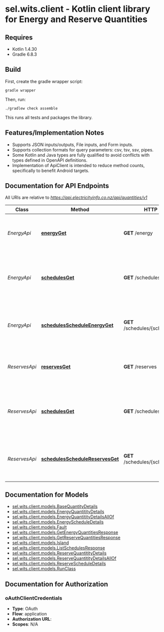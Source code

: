 # sel.wits.client - Kotlin client library for Energy and Reserve Quantities

## Requires

* Kotlin 1.4.30
* Gradle 6.8.3

## Build

First, create the gradle wrapper script:

```
gradle wrapper
```

Then, run:

```
./gradlew check assemble
```

This runs all tests and packages the library.

## Features/Implementation Notes

* Supports JSON inputs/outputs, File inputs, and Form inputs.
* Supports collection formats for query parameters: csv, tsv, ssv, pipes.
* Some Kotlin and Java types are fully qualified to avoid conflicts with types defined in OpenAPI definitions.
* Implementation of ApiClient is intended to reduce method counts, specifically to benefit Android targets.

<a name="documentation-for-api-endpoints"></a>
## Documentation for API Endpoints

All URIs are relative to *https://api.electricityinfo.co.nz/api/quantities/v1*

Class | Method | HTTP request | Description
------------ | ------------- | ------------- | -------------
*EnergyApi* | [**energyGet**](docs/EnergyApi.md#energyget) | **GET** /energy | Retrieve a list of energy quantities across schedules
*EnergyApi* | [**schedulesGet**](docs/EnergyApi.md#schedulesget) | **GET** /schedules | Retrieve a list of schedules for which quantity data is currently available
*EnergyApi* | [**schedulesScheduleEnergyGet**](docs/EnergyApi.md#schedulesscheduleenergyget) | **GET** /schedules/{schedule}/energy | Retrieve a list of energy quantities for the given schedule
*ReservesApi* | [**reservesGet**](docs/ReservesApi.md#reservesget) | **GET** /reserves | Retrieve a list of reserve quantities across schedules
*ReservesApi* | [**schedulesGet**](docs/ReservesApi.md#schedulesget) | **GET** /schedules | Retrieve a list of schedules for which quantity data is currently available
*ReservesApi* | [**schedulesScheduleReservesGet**](docs/ReservesApi.md#schedulesschedulereservesget) | **GET** /schedules/{schedule}/reserves | Retrieve a list of reserve quantities for the given schedule


<a name="documentation-for-models"></a>
## Documentation for Models

 - [sel.wits.client.models.BaseQuantityDetails](docs/BaseQuantityDetails.md)
 - [sel.wits.client.models.EnergyQuantitityDetails](docs/EnergyQuantitityDetails.md)
 - [sel.wits.client.models.EnergyQuantitityDetailsAllOf](docs/EnergyQuantitityDetailsAllOf.md)
 - [sel.wits.client.models.EnergyScheduleDetails](docs/EnergyScheduleDetails.md)
 - [sel.wits.client.models.Fault](docs/Fault.md)
 - [sel.wits.client.models.GetEnergyQuantitiesResponse](docs/GetEnergyQuantitiesResponse.md)
 - [sel.wits.client.models.GetReserveQuantitiesResponse](docs/GetReserveQuantitiesResponse.md)
 - [sel.wits.client.models.Island](docs/Island.md)
 - [sel.wits.client.models.ListSchedulesResponse](docs/ListSchedulesResponse.md)
 - [sel.wits.client.models.ReserveQuantitityDetails](docs/ReserveQuantitityDetails.md)
 - [sel.wits.client.models.ReserveQuantitityDetailsAllOf](docs/ReserveQuantitityDetailsAllOf.md)
 - [sel.wits.client.models.ReserveScheduleDetails](docs/ReserveScheduleDetails.md)
 - [sel.wits.client.models.RunClass](docs/RunClass.md)


<a name="documentation-for-authorization"></a>
## Documentation for Authorization

<a name="oAuthClientCredentials"></a>
### oAuthClientCredentials

- **Type**: OAuth
- **Flow**: application
- **Authorization URL**: 
- **Scopes**: N/A

